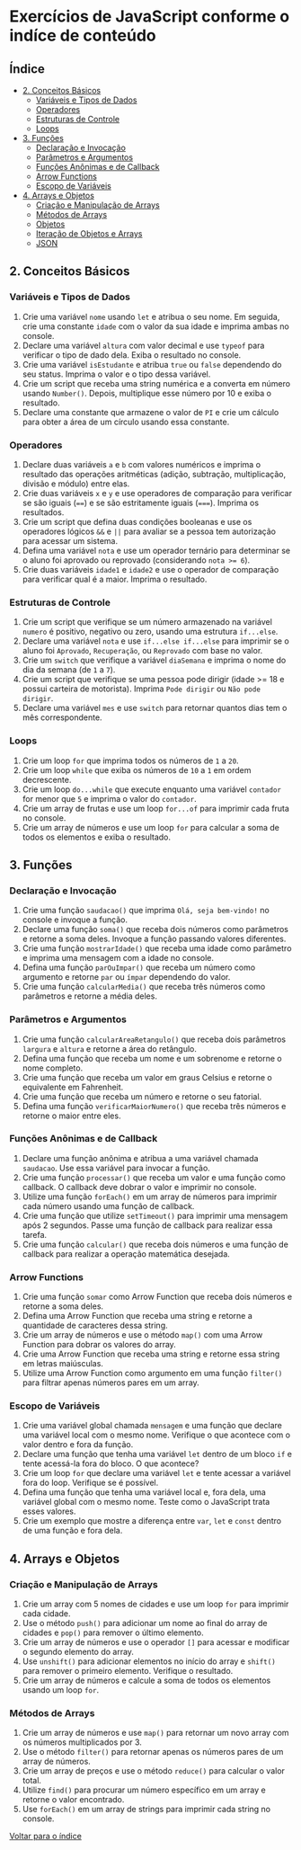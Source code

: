 # Exercícios de JavaScript conforme o indíce de conteúdo
## Índice
- [2. Conceitos Básicos](#2-conceitos-básicos)
  - [Variáveis e Tipos de Dados](#variáveis-e-tipos-de-dados)
  - [Operadores](#operadores)
  - [Estruturas de Controle](#estruturas-de-controle)
  - [Loops](#loops)
- [3. Funções](#3-funções)
  - [Declaração e Invocação](#declaração-e-invocação)
  - [Parâmetros e Argumentos](#parâmetros-e-argumentos)
  - [Funções Anônimas e de Callback](#funções-anônimas-e-de-callback)
  - [Arrow Functions](#arrow-functions)
  - [Escopo de Variáveis](#escopo-de-variáveis)
- [4. Arrays e Objetos](#4-arrays-e-objetos)
  - [Criação e Manipulação de Arrays](#criação-e-manipulação-de-arrays)
  - [Métodos de Arrays](#métodos-de-arrays)
  - [Objetos](#objetos)
  - [Iteração de Objetos e Arrays](#iteração-de-objetos-e-arrays)
  - [JSON](#json)

## 2. Conceitos Básicos

### Variáveis e Tipos de Dados
1. Crie uma variável `nome` usando `let` e atribua o seu nome. Em seguida, crie uma constante `idade` com o valor da sua idade e imprima ambas no console.
2. Declare uma variável `altura` com valor decimal e use `typeof` para verificar o tipo de dado dela. Exiba o resultado no console.
3. Crie uma variável `isEstudante` e atribua `true` ou `false` dependendo do seu status. Imprima o valor e o tipo dessa variável.
4. Crie um script que receba uma string numérica e a converta em número usando `Number()`. Depois, multiplique esse número por 10 e exiba o resultado.
5. Declare uma constante que armazene o valor de `PI` e crie um cálculo para obter a área de um círculo usando essa constante.

### Operadores
1. Declare duas variáveis `a` e `b` com valores numéricos e imprima o resultado das operações aritméticas (adição, subtração, multiplicação, divisão e módulo) entre elas.
2. Crie duas variáveis `x` e `y` e use operadores de comparação para verificar se são iguais (`==`) e se são estritamente iguais (`===`). Imprima os resultados.
3. Crie um script que defina duas condições booleanas e use os operadores lógicos `&&` e `||` para avaliar se a pessoa tem autorização para acessar um sistema.
4. Defina uma variável `nota` e use um operador ternário para determinar se o aluno foi aprovado ou reprovado (considerando `nota >= 6`).
5. Crie duas variáveis `idade1` e `idade2` e use o operador de comparação para verificar qual é a maior. Imprima o resultado.

### Estruturas de Controle
1. Crie um script que verifique se um número armazenado na variável `numero` é positivo, negativo ou zero, usando uma estrutura `if...else`.
2. Declare uma variável `nota` e use `if...else if...else` para imprimir se o aluno foi `Aprovado`, `Recuperação`, ou `Reprovado` com base no valor.
3. Crie um `switch` que verifique a variável `diaSemana` e imprima o nome do dia da semana (de `1` a `7`).
4. Crie um script que verifique se uma pessoa pode dirigir (idade >= 18 e possui carteira de motorista). Imprima `Pode dirigir` ou `Não pode dirigir`.
5. Declare uma variável `mes` e use `switch` para retornar quantos dias tem o mês correspondente.

### Loops
1. Crie um loop `for` que imprima todos os números de `1` a `20`.
2. Crie um loop `while` que exiba os números de `10` a `1` em ordem decrescente.
3. Crie um loop `do...while` que execute enquanto uma variável `contador` for menor que `5` e imprima o valor do `contador`.
4. Crie um array de frutas e use um loop `for...of` para imprimir cada fruta no console.
5. Crie um array de números e use um loop `for` para calcular a soma de todos os elementos e exiba o resultado.

## 3. Funções

### Declaração e Invocação
1. Crie uma função `saudacao()` que imprima `Olá, seja bem-vindo!` no console e invoque a função.
2. Declare uma função `soma()` que receba dois números como parâmetros e retorne a soma deles. Invoque a função passando valores diferentes.
3. Crie uma função `mostrarIdade()` que receba uma idade como parâmetro e imprima uma mensagem com a idade no console.
4. Defina uma função `parOuImpar()` que receba um número como argumento e retorne `par` ou `ímpar` dependendo do valor.
5. Crie uma função `calcularMedia()` que receba três números como parâmetros e retorne a média deles.

### Parâmetros e Argumentos
1. Crie uma função `calcularAreaRetangulo()` que receba dois parâmetros `largura` e `altura` e retorne a área do retângulo.
2. Defina uma função que receba um nome e um sobrenome e retorne o nome completo.
3. Crie uma função que receba um valor em graus Celsius e retorne o equivalente em Fahrenheit.
4. Crie uma função que receba um número e retorne o seu fatorial.
5. Defina uma função `verificarMaiorNumero()` que receba três números e retorne o maior entre eles.

### Funções Anônimas e de Callback
1. Declare uma função anônima e atribua a uma variável chamada `saudacao`. Use essa variável para invocar a função.
2. Crie uma função `processar()` que receba um valor e uma função como callback. O callback deve dobrar o valor e imprimir no console.
3. Utilize uma função `forEach()` em um array de números para imprimir cada número usando uma função de callback.
4. Crie uma função que utilize `setTimeout()` para imprimir uma mensagem após 2 segundos. Passe uma função de callback para realizar essa tarefa.
5. Crie uma função `calcular()` que receba dois números e uma função de callback para realizar a operação matemática desejada.

### Arrow Functions
1. Crie uma função `somar` como Arrow Function que receba dois números e retorne a soma deles.
2. Defina uma Arrow Function que receba uma string e retorne a quantidade de caracteres dessa string.
3. Crie um array de números e use o método `map()` com uma Arrow Function para dobrar os valores do array.
4. Crie uma Arrow Function que receba uma string e retorne essa string em letras maiúsculas.
5. Utilize uma Arrow Function como argumento em uma função `filter()` para filtrar apenas números pares em um array.

### Escopo de Variáveis
1. Crie uma variável global chamada `mensagem` e uma função que declare uma variável local com o mesmo nome. Verifique o que acontece com o valor dentro e fora da função.
2. Declare uma função que tenha uma variável `let` dentro de um bloco `if` e tente acessá-la fora do bloco. O que acontece?
3. Crie um loop `for` que declare uma variável `let` e tente acessar a variável fora do loop. Verifique se é possível.
4. Defina uma função que tenha uma variável local e, fora dela, uma variável global com o mesmo nome. Teste como o JavaScript trata esses valores.
5. Crie um exemplo que mostre a diferença entre `var`, `let` e `const` dentro de uma função e fora dela.

## 4. Arrays e Objetos

### Criação e Manipulação de Arrays
1. Crie um array com 5 nomes de cidades e use um loop `for` para imprimir cada cidade.
2. Use o método `push()` para adicionar um nome ao final do array de cidades e `pop()` para remover o último elemento.
3. Crie um array de números e use o operador `[]` para acessar e modificar o segundo elemento do array.
4. Use `unshift()` para adicionar elementos no início do array e `shift()` para remover o primeiro elemento. Verifique o resultado.
5. Crie um array de números e calcule a soma de todos os elementos usando um loop `for`.

### Métodos de Arrays
1. Crie um array de números e use `map()` para retornar um novo array com os números multiplicados por 3.
2. Use o método `filter()` para retornar apenas os números pares de um array de números.
3. Crie um array de preços e use o método `reduce()` para calcular o valor total.
4. Utilize `find()` para procurar um número específico em um array e retorne o valor encontrado.
5. Use `forEach()` em um array de strings para imprimir cada string no console.

[Voltar para o índice](#índice)

